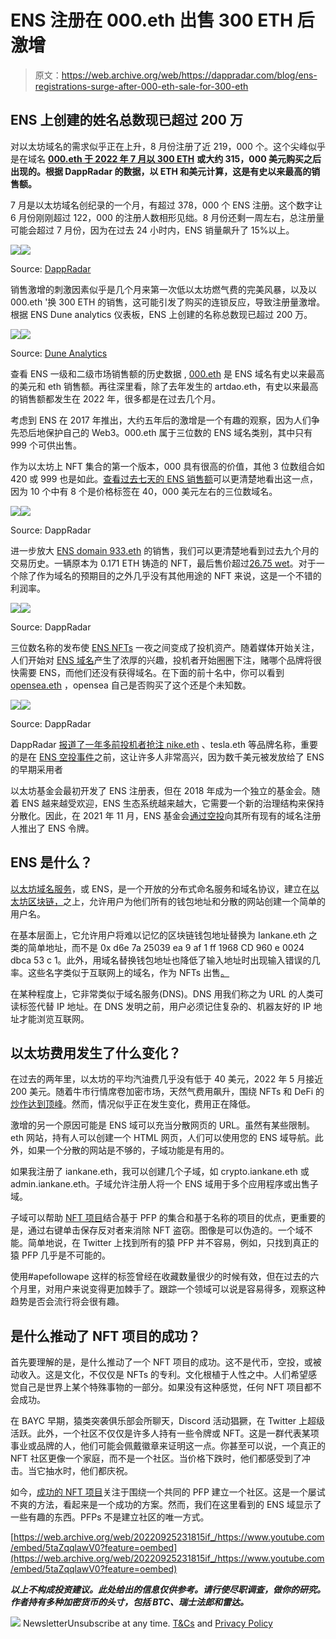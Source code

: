 # ENS 注册在 000.eth 出售 300 ETH 后激增

> 原文：<https://web.archive.org/web/https://dappradar.com/blog/ens-registrations-surge-after-000-eth-sale-for-300-eth>

## ENS 上创建的姓名总数现已超过 200 万

对以太坊域名的需求似乎正在上升，8 月份注册了近 219，000 个。这个尖峰似乎是在域名 [**000.eth 于 2022 年 7 月以 300 ETH**](https://web.archive.org/web/20220925231815/https://dappradar.com/hub/assets/eth/0x57f1887a8bf19b14fc0df6fd9b2acc9af147ea85/24293655359084398983762148957951887367734741115283469135310733710692111186993) **或大约 315，000 美元购买之后出现的。根据 DappRadar 的数据，以 ETH 和美元计算，这是有史以来最高的销售额。**

7 月是以太坊域名创纪录的一个月，有超过 378，000 个 ENS 注册。这个数字让 6 月份刚刚超过 122，000 的注册人数相形见绌。8 月份还剩一周左右，总注册量可能会超过 7 月份，因为在过去 24 小时内，ENS 销量飙升了 15%以上。

![](img/70327a86ade766267584b8903fcc8c86.png)![](img/cc3585f10d0267a06071da758634539b.png)

Source: [DappRadar](https://web.archive.org/web/20220925231815/https://dappradar.com/hub/nft-explorer/collection/ens)

销售激增的刺激因素似乎是几个月来第一次低以太坊燃气费的完美风暴，以及以 000.eth '换 300 ETH 的销售，这可能引发了购买的连锁反应，导致注册量激增。根据 ENS Dune analytics 仪表板，ENS 上创建的名称总数现已超过 200 万。

![](img/5fe8b8b329a22e5323f6f6b9f74a76fb.png)![](img/e014ff8b779e21c1936964740a0ee807.png)

Source: [Dune Analytics](https://web.archive.org/web/20220925231815/https://dune.com/makoto/ens)

查看 ENS 一级和二级市场销售额的历史数据 , [000.eth](https://web.archive.org/web/20220925231815/https://dappradar.com/hub/assets/eth/0x57f1887a8bf19b14fc0df6fd9b2acc9af147ea85/24293655359084398983762148957951887367734741115283469135310733710692111186993) 是 ENS 域名有史以来最高的美元和 eth 销售额。再往深里看，除了去年发生的 artdao.eth，有史以来最高的销售额都发生在 2022 年，很多都是在过去几个月。

考虑到 ENS 在 2017 年推出，大约五年后的激增是一个有趣的观察，因为人们争先恐后地保护自己的 Web3。000.eth 属于三位数的 ENS 域名类别，其中只有 999 个可供出售。

作为以太坊上 NFT 集合的第一个版本，000 具有很高的价值，其他 3 位数组合如 420 或 999 也是如此。[查看过去七天的 ENS 销售额](https://web.archive.org/web/20220925231815/https://dappradar.com/hub/nft-explorer/collection/ens/sales-activity?period=week&order-by=priceInFiat)可以更清楚地看出这一点，因为 10 个中有 8 个是价格标签在 40，000 美元左右的三位数域名。

![](img/79c71fed227a1b9beb33909d1b95b1b0.png)![](img/5bd544e9a9af6ebac79c53f6143224de.png)

Source: DappRadar

进一步放大 [ENS domain 933.eth](https://web.archive.org/web/20220925231815/https://dappradar.com/hub/assets/eth/0x57f1887a8bf19b14fc0df6fd9b2acc9af147ea85/10938272959323397018746538775688558279959463402601384644064026506419701036871) 的销售，我们可以更清楚地看到过去九个月的交易历史。一辆原本为 0.171 ETH 铸造的 NFT，最后售价超过[26.75 wet](https://web.archive.org/web/20220925231815/https://dappradar.com/hub/assets/eth/0x57f1887a8bf19b14fc0df6fd9b2acc9af147ea85/10938272959323397018746538775688558279959463402601384644064026506419701036871)。对于一个除了作为域名的预期目的之外几乎没有其他用途的 NFT 来说，这是一个不错的利润率。

![](img/0d1a017c6203980f833ca753e120877d.png)![](img/3ab46d49070d5cdb95f6f36798c1983a.png)

Source: DappRadar

三位数名称的发布使 [ENS NFTs](https://web.archive.org/web/20220925231815/https://dappradar.com/hub/nft-explorer/collection/ens) 一夜之间变成了投机资产。随着媒体开始关注，人们开始对 [ENS 域名](https://web.archive.org/web/20220925231815/https://dappradar.com/hub/nft-explorer/collection/ens)产生了浓厚的兴趣，投机者开始圈圈下注，赌哪个品牌将很快需要 ENS，而他们还没有获得域名。在下面的前十名中，你可以看到 [opensea.eth](https://web.archive.org/web/20220925231815/https://dappradar.com/hub/assets/eth/0x57f1887a8bf19b14fc0df6fd9b2acc9af147ea85/100567917540867090294947113176792694600738763480337589720715443766007246631145) ，opensea 自己是否购买了这个还是个未知数。

![](img/e0bf4ae2ec41563c11768f76ad20112c.png)![](img/11638d2a75ebac52b2387669c4fe3d71.png)

Source: DappRadar

DappRadar [报道了一年多前投机者抢注 nike.eth](https://web.archive.org/web/20220925231815/https://dappradar.com/blog/speculators-eye-up-ens-nft-domains) 、tesla.eth 等品牌名称，重要的是在 [ENS 空投事件](https://web.archive.org/web/20220925231815/https://dappradar.com/blog/ethereum-name-service-ens-token-claim-now-live)之前，这让许多人非常高兴，因为数千美元被发放给了 ENS 的早期采用者

以太坊基金会最初开发了 ENS 注册表，但在 2018 年成为一个独立的基金会。随着 ENS 越来越受欢迎，ENS 生态系统越来越大，它需要一个新的治理结构来保持分散化。因此，在 2021 年 11 月，ENS 基金会[通过空投](https://web.archive.org/web/20220925231815/https://dappradar.com/blog/ethereum-name-service-ens-token-claim-now-live)向其所有现有的域名注册人推出了 ENS 令牌。

## ENS 是什么？

[以太坊域名服务](https://web.archive.org/web/20220925231815/https://dappradar.com/hub/nft-explorer/collection/ens)，或 ENS，是一个开放的分布式命名服务和域名协议，建立在[以太坊区块链，](https://web.archive.org/web/20220925231815/https://dappradar.com/blog/what-is-ethereum-dappradars-ultimate-guide)之上，允许用户为他们所有的钱包地址和分散的网站创建一个简单的用户名。

在基本层面上，它允许用户将难以记忆的区块链钱包地址替换为 Iankane.eth 之类的简单地址，而不是 0x d6e 7a 25039 ea 9 af 1 ff 1968 CD 960 e 0024 dbca 53 c 1。此外，用域名替换钱包地址也降低了输入地址时出现输入错误的几率。这些名字类似于互联网上的域名，作为 NFTs 出售[。](https://web.archive.org/web/20220925231815/https://dappradar.com/blog/what-are-non-fungible-tokens-nfts)

在某种程度上，它非常类似于域名服务(DNS)。DNS 用我们称之为 URL 的人类可读标签代替 IP 地址。在 DNS 发明之前，用户必须记住复杂的、机器友好的 IP 地址才能浏览互联网。

## 以太坊费用发生了什么变化？

在过去的两年里，以太坊的平均汽油费几乎没有低于 40 美元，2022 年 5 月接近 200 美元。随着牛市行情席卷加密市场，天然气费用飙升，围绕 NFTs 和 DeFi 的[炒作达到顶峰](https://web.archive.org/web/20220925231815/https://dappradar.com/blog/bsc-report-2021-a-year-in-review)。然而，情况似乎正在发生变化，费用正在降低。

激增的另一个原因可能是 ENS 域可以充当分散网页的 URL。虽然有某些限制。eth 网站，持有人可以创建一个 HTML 网页，人们可以使用您的 ENS 域导航。此外，如果一个分散的网站是不够的，子域功能是有用的。

如果我注册了 iankane.eth，我可以创建几个子域，如 crypto.iankane.eth 或 admin.iankane.eth。子域允许注册人将一个 ENS 域用于多个应用程序或出售子域。

子域可以帮助 [NFT 项目](https://web.archive.org/web/20220925231815/https://dappradar.com/nft)结合基于 PFP 的集合和基于名称的项目的优点，更重要的是，通过右键单击保存反对者来消除 NFT 盗窃。图像是可以伪造的。一个域不能。简单地说，在 Twitter 上找到所有的猿 PFP 并不容易，例如，只找到真正的猿 PFP 几乎是不可能的。

使用#apefollowape 这样的标签曾经在收藏数量很少的时候有效，但在过去的六个月里，对用户来说变得更加棘手了。跟踪一个领域可以说是容易得多，观察这种趋势是否会流行将会很有趣。

## 是什么推动了 NFT 项目的成功？

首先要理解的是，是什么推动了一个 NFT 项目的成功。这不是代币，空投，或被动收入。这是文化，不仅仅是 NFTs 的专利。文化根植于人性之中。人们希望感觉自己是世界上某个特殊事物的一部分。如果没有这种感觉，任何 NFT 项目都不会成功。

在 BAYC 早期，猿类突袭俱乐部会所聊天，Discord 活动猖獗，在 Twitter 上超级活跃。此外，一个社区不仅仅是许多人持有一些令牌或 NFT。这是一群代表某项事业或品牌的人，他们可能会佩戴徽章来证明这一点。你甚至可以说，一个真正的 NFT 社区更像一个家庭，而不是一个社区。当价格下跌时，他们都感受到了冲击。当它抽水时，他们都庆祝。

如今，[成功的 NFT 项目](https://web.archive.org/web/20220925231815/https://dappradar.com/nft)关注于围绕一个共同的 PFP 建立一个社区。这是一个屡试不爽的方法，看起来是一个成功的方案。然而，我们在这里看到的 ENS 域显示了一些有趣的东西。PFPs 不是建立社区的唯一方式。

[https://web.archive.org/web/20220925231815if_/https://www.youtube.com/embed/5taZqqlawV0?feature=oembed](https://web.archive.org/web/20220925231815if_/https://www.youtube.com/embed/5taZqqlawV0?feature=oembed)

***以上不构成投资建议。此处给出的信息仅供参考。请行使尽职调查，做你的研究。作者持有多种加密货币的头寸，包括 BTC、瑞士法郎和雷达。***

![](img/6d5a4a2d609c56e1a5771717e54ba759.png) NewsletterUnsubscribe at any time. [T&Cs](https://web.archive.org/web/20220925231815/https://dappradar.com/terms) and [Privacy Policy](https://web.archive.org/web/20220925231815/https://dappradar.com/privacy-policy)